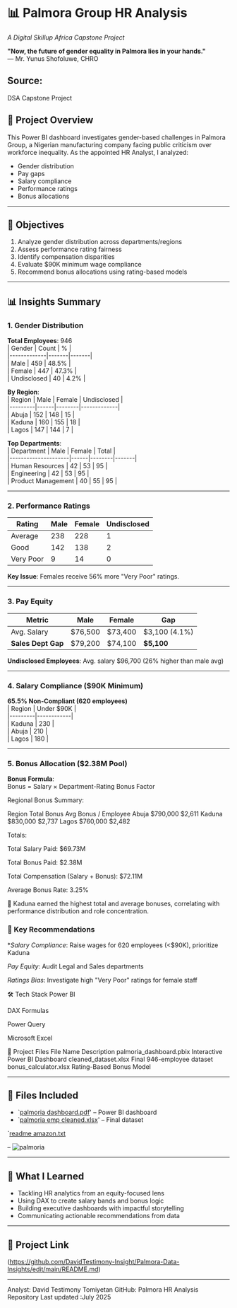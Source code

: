 # 📊 Palmora Group HR Analysis  
*A Digital Skillup Africa Capstone Project*  

**"Now, the future of gender equality in Palmora lies in your hands."**  
― Mr. Yunus Shofoluwe, CHRO  

 ## Source:
 DSA Capstone Project

## 📁 Project Overview  
This Power BI dashboard investigates gender-based challenges in Palmora Group, a Nigerian manufacturing company facing public criticism over workforce inequality. As the appointed HR Analyst, I analyzed:  
- Gender distribution  
- Pay gaps  
- Salary compliance  
- Performance ratings  
- Bonus allocations  

---

## 🎯 Objectives  
1. Analyze gender distribution across departments/regions  
2. Assess performance rating fairness  
3. Identify compensation disparities  
4. Evaluate $90K minimum wage compliance  
5. Recommend bonus allocations using rating-based models  

---

## 📊 Insights Summary  

### 1. Gender Distribution  
**Total Employees**: 946  
| Gender      | Count | %     |  
|-------------|-------|-------|  
| Male        | 459   | 48.5% |  
| Female      | 447   | 47.3% |  
| Undisclosed | 40    | 4.2%  |  

**By Region**:  
| Region  | Male | Female | Undisclosed |  
|---------|------|--------|-------------|  
| Abuja   | 152  | 148    | 15          |  
| Kaduna  | 160  | 155    | 18          |  
| Lagos   | 147  | 144    | 7           |  

**Top Departments**:  
| Department          | Male | Female | Total |  
|---------------------|------|--------|-------|  
| Human Resources     | 42   | 53     | 95    |  
| Engineering         | 42   | 53     | 95    |  
| Product Management  | 40   | 55     | 95    |  

---

### 2. Performance Ratings  
| Rating      | Male | Female | Undisclosed |  
|-------------|------|--------|-------------|  
| Average     | 238  | 228    | 1           |  
| Good        | 142  | 138    | 2           |  
| Very Poor   | 9    | 14     | 0           |  

**Key Issue**: Females receive 56% more "Very Poor" ratings.  

---

### 3. Pay Equity  
| Metric               | Male   | Female | Gap             |  
|----------------------|--------|--------|------------------|  
| Avg. Salary          | $76,500| $73,400| $3,100 (4.1%)     |  
| **Sales Dept Gap**   | $79,200| $74,100| **$5,100**        |  

**Undisclosed Employees**: Avg. salary $96,700 (26% higher than male avg)  

---

### 4. Salary Compliance ($90K Minimum)  
 **65.5% Non-Compliant (620 employees)**  
| Region  | Under $90K |  
|---------|------------|  
| Kaduna  | 230        |  
| Abuja   | 210        |  
| Lagos   | 180        |  

---

### 5. Bonus Allocation ($2.38M Pool)  

**Bonus Formula**:  
Bonus = Salary × Department-Rating Bonus Factor

Regional Bonus Summary:

Region	Total Bonus	Avg Bonus / Employee
Abuja	$790,000	  $2,611
Kaduna	$830,000  	$2,737
Lagos	$760,000  	$2,482

Totals:

Total Salary Paid: $69.73M

Total Bonus Paid: $2.38M

Total Compensation (Salary + Bonus): $72.11M

Average Bonus Rate: 3.25%

📌 Kaduna earned the highest total and average bonuses, correlating with performance distribution and role concentration.

### 📌 Key Recommendations
**Salary Compliance*: Raise wages for 620 employees (<$90K), prioritize Kaduna

*Pay Equity*: Audit Legal and Sales departments

*Ratings Bias*: Investigate high "Very Poor" ratings for female staff

🛠 Tech Stack
Power BI

DAX Formulas

Power Query

Microsoft Excel

📂 Project Files
File Name	Description
palmoria_dashboard.pbix	Interactive Power BI Dashboard
cleaned_dataset.xlsx	Final 946-employee dataset
bonus_calculator.xlsx	Rating-Based Bonus Model


---

## 📂 Files Included

- `[palmoria dashboard.pdf](https://github.com/user-attachments/files/21069755/palmoria.dashboard.pdf)'
 – Power BI dashboard  
- `[palmoria emp cleaned.xlsx](https://github.com/user-attachments/files/21069852/palmoria.emp.cleaned.xlsx)'
 – Final dataset  
   
  
`[readme amazon.txt](https://github.com/user-attachments/files/21069829/readme.amazon.txt)

 – ![palmoria](https://github.com/user-attachments/assets/f748154c-a6ff-4a0d-a458-7f9a8436233e)


---

## 🧠 What I Learned

- Tackling HR analytics from an equity-focused lens  
- Using DAX to create salary bands and bonus logic  
- Building executive dashboards with impactful storytelling  
- Communicating actionable recommendations from data

---

## 🔗 Project Link

(https://github.com/DavidTestimony-Insight/Palmora-Data-Insights/edit/main/README.md)

---
Analyst: David Testimony Tomiyetan
GitHub: Palmora HR Analysis Repository
Last updated :July 2025
